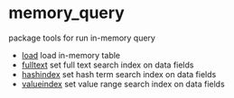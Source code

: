 ﻿# memory_query

package tools for run in-memory query

+ [load](memory_query/load.1) load in-memory table
+ [fulltext](memory_query/fulltext.1) set full text search index on data fields
+ [hashindex](memory_query/hashindex.1) set hash term search index on data fields
+ [valueindex](memory_query/valueindex.1) set value range search index on data fields
